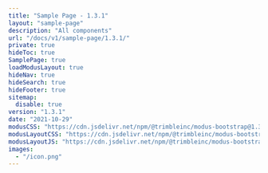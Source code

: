 ```yaml
---
title: "Sample Page - 1.3.1"
layout: "sample-page"
description: "All components"
url: "/docs/v1/sample-page/1.3.1/"
private: true
hideToc: true
SamplePage: true
loadModusLayout: true
hideNav: true
hideSearch: true
hideFooter: true
sitemap:
  disable: true
version: "1.3.1"
date: "2021-10-29"
modusCSS: "https://cdn.jsdelivr.net/npm/@trimbleinc/modus-bootstrap@1.3.1/dist/"
modusLayoutCSS: "https://cdn.jsdelivr.net/npm/@trimbleinc/modus-bootstrap@1.3.1/dist/modus-layout.min.css"
modusLayoutJS: "https://cdn.jsdelivr.net/npm/@trimbleinc/modus-bootstrap@1.3.1/dist/modus-layout.min.js"
images:
  - "/icon.png"
---
```

